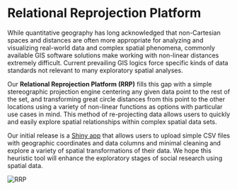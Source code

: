 # Relational Reprojection Platform

While quantitative geography has long acknowledged that non-Cartesian spaces and distances are often more appropriate for analyzing and visualizing real-world data and complex spatial phenomena, commonly available GIS software solutions make working with non-linear distances extremely difficult. Current prevailing GIS logics force specific kinds of data standards not relevant to many exploratory spatial analyses. 

Our **Relational Reprojection Platform (RRP)** fills this gap with a simple stereographic projection engine centering any given data point to the rest of the set, and transforming great circle distances from this point to the other locations using a variety of non-linear functions as options with particular use cases in mind. This method of re-projecting data allows users to quickly and easily explore spatial relationships within complex spatial data sets. 

Our initial release is a [Shiny app](https://willbpayne.shinyapps.io/rrp_beta/) that allows users to upload simple CSV files with geographic coordinates and data columns and minimal cleaning and explore a variety of spatial transformations of their data. We hope this heuristic tool will enhance the exploratory stages of social research using spatial data.

![RRP](docs/relationalreprojection.jpeg)
